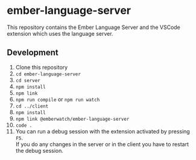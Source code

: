 # ember-language-server

This repository contains the Ember Language Server and the VSCode extension which uses the language server.  

## Development

1. Clone this repository
2. `cd ember-language-server`
3. `cd server`
4. `npm install`
5. `npm link`
6. `npm run compile` or `npm run watch`
7. `cd ../client`
8. `npm install`
9. `npm link @emberwatch/ember-language-server`
10. `code .`
11. You can run a debug session with the extension activated by pressing `F5`.  
    If you do any changes in the server or in the client you have to restart the debug session.
